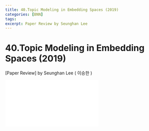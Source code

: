 ```yaml
---
title: 40.Topic Modeling in Embedding Spaces (2019)
categories: [BNN]
tags: 
excerpt: Paper Review by Seunghan Lee
---
```


40.Topic Modeling in Embedding Spaces (2019)
============================================

[Paper Review] by Seunghan Lee ( 이승한 )

<embed src="/assets/pdf/BNN/review/[review]40.Topic Modeling in Embedding Spaces (2019).pdf#toolbar=0&navpanes=0&scrollbar=0" type="application/pdf" />